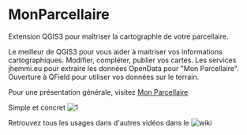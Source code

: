 # MonParcellaire
Extension QGIS3 pour maîtriser la cartographie de votre parcellaire.

Le meilleur de QGIS3 pour vous aider à maitriser vos informations cartographiques.
Modifier, compléter, publier vos cartes.
Les services jhemmi.eu pour extraire les données OpenData pour "Mon Parcellaire".
Ouverture à QField pour utiliser vos données sur le terrain.

Pour une présentation générale, visitez [Mon Parcellaire](https://www.ma-sentinelle.eu/Services/mon-parcellaire)

Simple et concret ![1]("https://github.com/jhemmi/MonParcellaire/blob/master/mon_parcellaire.gif")

Retrouvez tous les usages dans d'autres vidéos dans le ![wiki](https://github.com/jhemmi/MonParcellaire/wiki)
